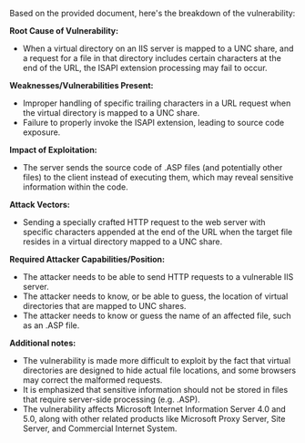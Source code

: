 Based on the provided document, here's the breakdown of the vulnerability:

**Root Cause of Vulnerability:**
- When a virtual directory on an IIS server is mapped to a UNC share, and a request for a file in that directory includes certain characters at the end of the URL, the ISAPI extension processing may fail to occur.

**Weaknesses/Vulnerabilities Present:**
- Improper handling of specific trailing characters in a URL request when the virtual directory is mapped to a UNC share.
- Failure to properly invoke the ISAPI extension, leading to source code exposure.

**Impact of Exploitation:**
- The server sends the source code of .ASP files (and potentially other files) to the client instead of executing them, which may reveal sensitive information within the code.

**Attack Vectors:**
- Sending a specially crafted HTTP request to the web server with specific characters appended at the end of the URL when the target file resides in a virtual directory mapped to a UNC share.

**Required Attacker Capabilities/Position:**
- The attacker needs to be able to send HTTP requests to a vulnerable IIS server.
- The attacker needs to know, or be able to guess, the location of virtual directories that are mapped to UNC shares.
- The attacker needs to know or guess the name of an affected file, such as an .ASP file.

**Additional notes:**
- The vulnerability is made more difficult to exploit by the fact that virtual directories are designed to hide actual file locations, and some browsers may correct the malformed requests.
- It is emphasized that sensitive information should not be stored in files that require server-side processing (e.g. .ASP).
- The vulnerability affects Microsoft Internet Information Server 4.0 and 5.0, along with other related products like Microsoft Proxy Server, Site Server, and Commercial Internet System.